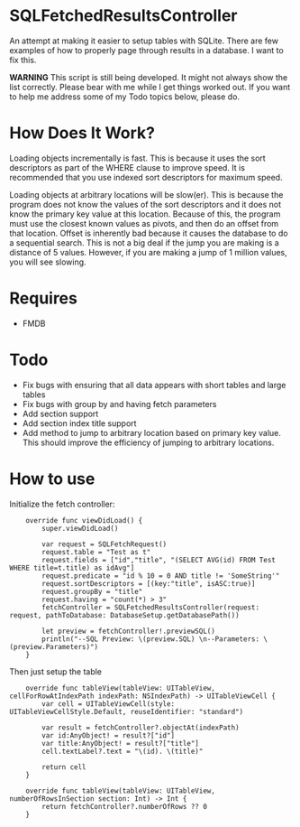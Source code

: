 # SQLFetchedResultsController

An attempt at making it easier to setup tables with SQLite. There are few examples of how to properly page through results in a database. I want to fix this.

**WARNING** This script is still being developed. It might not always show the list correctly. Please bear with me while I get things worked out. If you want to help me address some of my Todo topics below, please do.

# How Does It Work?

Loading objects incrementally is fast. This is because it uses the sort descriptors as part of the WHERE 
clause to improve speed. It is recommended that you use indexed sort descriptors for maximum speed.

Loading objects at arbitrary locations will be slow(er). This is because the program does not know the
values of the sort descriptors and it does not know the primary key value at this location. Because of this, the program must
use the closest known values as pivots, and then do an offset from that location. Offset is inherently bad 
because it causes the database to do a sequential search. This is not a big deal if the jump you are making 
is a distance of 5 values. However, if you are making a jump of 1 million values, you will see slowing.

# Requires

- FMDB

# Todo

- Fix bugs with ensuring that all data appears with short tables and large tables
- Fix bugs with group by and having fetch parameters
- Add section support
- Add section index title support
- Add method to jump to arbitrary location based on primary key value. This should improve the efficiency of jumping to arbitrary locations.

# How to use

Initialize the fetch controller:
```
    override func viewDidLoad() {
        super.viewDidLoad()
        
        var request = SQLFetchRequest()
        request.table = "Test as t"
        request.fields = ["id","title", "(SELECT AVG(id) FROM Test WHERE title=t.title) as idAvg"]
        request.predicate = "id % 10 = 0 AND title != 'SomeString'"
        request.sortDescriptors = [(key:"title", isASC:true)]
        request.groupBy = "title"
        request.having = "count(*) > 3"
        fetchController = SQLFetchedResultsController(request: request, pathToDatabase: DatabaseSetup.getDatabasePath())
        
        let preview = fetchController!.previewSQL()
        println("--SQL Preview: \(preview.SQL) \n--Parameters: \(preview.Parameters)")
    }
```

Then just setup the table
```
    override func tableView(tableView: UITableView, cellForRowAtIndexPath indexPath: NSIndexPath) -> UITableViewCell {
        var cell = UITableViewCell(style: UITableViewCellStyle.Default, reuseIdentifier: "standard")
        
        var result = fetchController?.objectAt(indexPath)
        var id:AnyObject! = result?["id"]
        var title:AnyObject! = result?["title"]
        cell.textLabel?.text = "\(id). \(title)"
        
        return cell
    }
    
    override func tableView(tableView: UITableView, numberOfRowsInSection section: Int) -> Int {
        return fetchController?.numberOfRows ?? 0
    }
```
